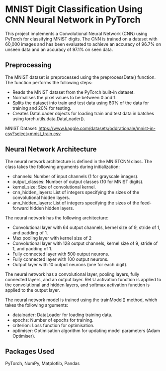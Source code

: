 # MNIST Digit Classification Using CNN Neural Network in PyTorch

This project implements a Convolutional Neural Network (CNN) using PyTorch for classifying MNIST digits. The CNN is trained on a dataset with 60,000 images and has been evaluated to achieve an accuracy of 96.7% on unseen data and an accuracy of 97.1% on seen data.

## Preprocessing
The MNIST dataset is preprocessed using the preprocessData() function. The function performs the following steps:

- Reads the MNIST dataset from the PyTorch built-in dataset.
- Normalises the pixel values to be between 0 and 1.
- Splits the dataset into train and test data using 80% of the data for training and 20% for testing.
- Creates DataLoader objects for loading train and test data in batches using torch.utils.data.DataLoader().

MNIST Dataset: https://www.kaggle.com/datasets/oddrationale/mnist-in-csv?select=mnist_train.csv

## Neural Network Architecture
The neural network architecture is defined in the MNISTCNN class. The class takes the following arguments during initialization:

- channels: Number of input channels (1 for grayscale images).
- output_classes: Number of output classes (10 for MNIST digits).
- kernel_size: Size of convolutional kernel.
- cnn_hidden_layers: List of integers specifying the sizes of the convolutional hidden layers.
- ann_hidden_layers: List of integers specifying the sizes of the feed-forward hidden hidden layers.

The neural network has the following architecture:

- Convolutional layer with 64 output channels, kernel size of 9, stride of 1, and padding of 1.
- Max pooling layer with kernel size of 2 
- Convolutional layer with 128 output channels, kernel size of 9, stride of 1, and padding of 1.
- Fully connected layer with 500 output neurons.
- Fully connected layer with 100 output neurons.
- Output layer with 10 output neurons (one for each digit).

The neural network has a convolutional layer, pooling layers, fully connected layers, and an output layer. ReLU activation function is applied to the convolutional and hidden layers, and softmax activation function is applied to the output layer.

The neural network model is trained using the trainModel() method, which takes the following arguments:

- dataloader: DataLoader for loading training data.
- epochs: Number of epochs for training.
- criterion: Loss function for optimisation.
- optimiser: Optimisation algorithm for updating model parameters (Adam Optimiser).

## Packages Used
PyTorch, NumPy, Matplotlib, Pandas 
